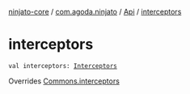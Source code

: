 [ninjato-core](../../index.md) / [com.agoda.ninjato](../index.md) / [Api](index.md) / [interceptors](./interceptors.md)

# interceptors

`val interceptors: `[`Interceptors`](../../com.agoda.ninjato.intercept/-interceptors/index.md)

Overrides [Commons.interceptors](../../com.agoda.ninjato.dsl/-commons/interceptors.md)

